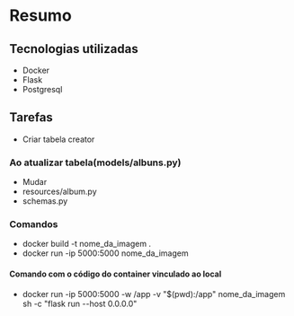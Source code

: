 # Resumo

## Tecnologias utilizadas

- Docker
- Flask
- Postgresql

## Tarefas

- Criar tabela creator

### Ao atualizar tabela(models/albuns.py)

- Mudar
- resources/album.py
- schemas.py

### Comandos

- docker build -t nome_da_imagem .
- docker run -ip 5000:5000 nome_da_imagem

#### Comando com o código do container vinculado ao local

- docker run -ip 5000:5000 -w /app -v "$(pwd):/app" nome_da_imagem sh -c "flask run --host 0.0.0.0"
